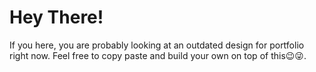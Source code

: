 # Hey There!
If you here, you are probably looking at an outdated design for portfolio right now. Feel free to copy paste and build your own on top of this😉😜.